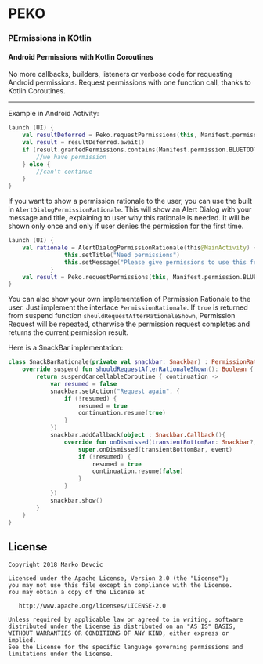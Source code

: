 # PEKO
### PErmissions in KOtlin


#### Android Permissions with Kotlin Coroutines
No more callbacks, builders, listeners or verbose code for requesting Android permissions.
Request permissions with one function call, thanks to Kotlin Coroutines.

***

Example in Android Activity:
```kotlin
launch (UI) {
    val resultDeferred = Peko.requestPermissions(this, Manifest.permission.BLUETOOTH)
    val result = resultDeferred.await()
    if (result.grantedPermissions.contains(Manifest.permission.BLUETOOTH)) {
        //we have permission
    } else {
        //can't continue
    }
}
```

If you want to show a permission rationale to the user, you can use the built in `AlertDialogPermissionRationale`. This will show an Alert Dialog with your message and title, explaining to user why this rationale is needed. It will be shown only once and only if user denies the permission for the first time.

```kotlin
launch (UI) {
    val rationale = AlertDialogPermissionRationale(this@MainActivity) {
				this.setTitle("Need permissions")
				this.setMessage("Please give permissions to use this feature")	
            }
	val result = Peko.requestPermissions(this, Manifest.permission.BLUETOOTH, rationale = rationale).await()
}
```

You can also show your own implementation of Permission Rationale to the user. Just implement the interface `PermissionRationale`. If `true` is returned from suspend function `shouldRequestAfterRationaleShown`, Permission Request will be repeated, otherwise the permission request completes and returns the current permission result.

Here is a SnackBar implementation:
```kotlin
class SnackBarRationale(private val snackbar: Snackbar) : PermissionRationale {
	override suspend fun shouldRequestAfterRationaleShown(): Boolean {
		return suspendCancellableCoroutine { continuation ->
			var resumed = false
			snackbar.setAction("Request again", {
				if (!resumed) {
					resumed = true
					continuation.resume(true)
				}
			})
			snackbar.addCallback(object : Snackbar.Callback(){
				override fun onDismissed(transientBottomBar: Snackbar?, event: Int) {
					super.onDismissed(transientBottomBar, event)
					if (!resumed) {
						resumed = true
						continuation.resume(false)
					}
				}
			})
			snackbar.show()
		}
	}
}
```

## License
```text
Copyright 2018 Marko Devcic

Licensed under the Apache License, Version 2.0 (the "License");
you may not use this file except in compliance with the License.
You may obtain a copy of the License at

   http://www.apache.org/licenses/LICENSE-2.0

Unless required by applicable law or agreed to in writing, software
distributed under the License is distributed on an "AS IS" BASIS,
WITHOUT WARRANTIES OR CONDITIONS OF ANY KIND, either express or implied.
See the License for the specific language governing permissions and
limitations under the License.
```